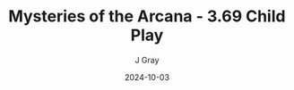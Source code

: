 ---
title: 'Mysteries of the Arcana - 3.69 Child Play'
alt: 'Mysteries of the Arcana'
date: '2024-10-03'
author: 'J Gray'
artist: 'Jessica'
---